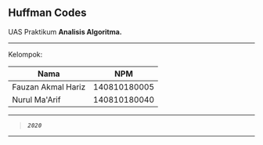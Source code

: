 ## Huffman Codes
UAS Praktikum **Analisis Algoritma.**

---

Kelompok:

Nama | NPM
--------- | --------
Fauzan Akmal Hariz | 140810180005
Nurul Ma'Arif | 140810180040

---

> ***`2020`***

---